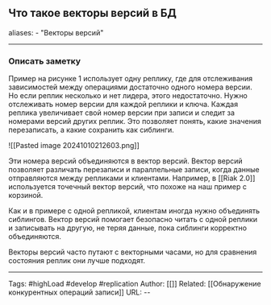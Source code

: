 ## Что такое векторы версий в БД
aliases: 
	- "Векторы версий"

---

### Описать заметку 

Пример на рисунке 1  использует одну реплику, где для отслеживания зависимостей между операциями достаточно одного номера версии. Но если реплик несколько и нет лидера, этого недостаточно. Нужно отслеживать номер версии для каждой реплики и ключа. Каждая реплика увеличивает свой номер версии при записи и следит за номерами версий других реплик. Это позволяет понять, какие значения перезаписать, а какие сохранить как сиблинги.

![[Pasted image 20241010212603.png]]

Эти номера версий объединяются в вектор версий. Вектор версий позволяет различать перезаписи и параллельные записи, когда данные отправляются между репликами и клиентами. Например, в [[Riak 2.0]] используется точечный вектор версий, что похоже на наш пример с корзиной.

Как и в примере с одной репликой, клиентам иногда нужно объединять сиблингов. Вектор версий помогает безопасно читать с одной реплики и записывать на другую, не теряя данные, пока сиблинги корректно объединяются.

Векторы версий часто путают с векторными часами, но для сравнения состояния реплик они лучше подходят.

---
Tags: #highLoad #develop #replication
Author: [[]]
Related: [[Обнаружение конкурентных операций записи]]
URL: -- 